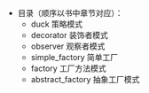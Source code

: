 * 目录（顺序以书中章节对应）：
    * duck                  策略模式
    * decorator             装饰者模式
    * observer              观察者模式
    * simple_factory        简单工厂
    * factory               工厂方法模式
    * abstract_factory      抽象工厂模式